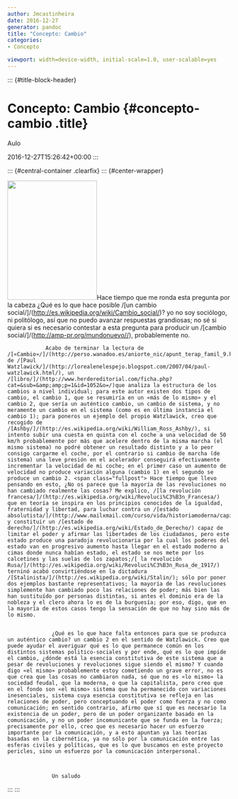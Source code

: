 ```yaml
---
author: Jmcastinheira
date: 2016-12-27
generator: pandoc
title: "Concepto: Cambio"
categories:
- Concepto

viewport: width=device-width, initial-scale=1.0, user-scalable=yes
---
```


::: {#title-block-header}
# Concepto: Cambio {#concepto-cambio .title}

Aulo

2016-12-27T15:26:42+00:00
:::

::: {#central-container .clearfix}
::: {#center-wrapper}
    <div id="center" class="clearfix">
      <div id="post-wrapper" class="post-wrapper">
        <div class="post  post   tag-aulo tag-proyectopericles tag-watzlawick tag-sociedad tag-tgs tag-politica tag-articulo   132081">
          <div id="body-132081" class="content-body">
            <div>
              <a href="http://media.argentina.indymedia.org/uploads/2002/07/zcambiosocial.jpg"><img class="alignleft" src="http://media.argentina.indymedia.org/uploads/2002/07/zcambiosocial.jpg" alt="" width="202" height="269" border="0" /></a>Hace tiempo que me ronda esta pregunta por la cabeza ¿Qué es lo que hace posible /[un cambio social/]/(http://es.wikipedia.org/wiki/Cambio_social/)? yo no soy sociólogo, ni politólogo, así que no puedo avanzar respuestas grandiosas; no sé si quiera si es necesario contestar a esta pregunta para producir un /[cambio social/]/(http://amp-pr.org/mundonuevo//), probablemente no. 
              
              
                Acabo de terminar la lectura de /[«Cambio»/]/(http://perso.wanadoo.es/aniorte_nic/apunt_terap_famil_9.htm/) de /[Paul Watzlawick/]/(http://lorealenelespejo.blogspot.com/2007/04/paul-watzlawick.html/), un /[libro/]/(http://www.herdereditorial.com/ficha.php?cat=&sub=&amp;amp;p=1&id=1052&o=/)que analiza la estructura de los cambios a nivel individual; para este autor existen dos tipos de cambio, el cambio 1, que se resumiría en un «más de lo mismo» y el cambio 2, que sería un auténtico cambio, un cambio de sistema, y no meramente un cambio en el sistema (como es en última instancia el cambio 1); para poneros un ejemplo del propio Watzlawick, creo que recogido de /[Ashby/]/(http://es.wikipedia.org/wiki/William_Ross_Ashby/), si intento subir una cuesta en quinta con el coche a una velocidad de 50 km/h probablemente por más que acelere dentro de la misma marcha (el mismo sistema) no podré obtener un resultado distinto y a lo peor consigo cargarme el coche, por el contrario si cambio de marcha (de sistema) una leve presión en el acelerador conseguirá efectivamente incrementar la velocidad de mi coche; en el primer caso un aumento de velocidad no produce variación alguna (cambio 1) en el segundo se produce un cambio 2. <span class="fullpost"> Hace tiempo que llevo pensando en esto, ¿No os parece que la mayoría de las revoluciones no han cambiado realmente las cosas? Me explico, /[la revolución francesa/]/(http://es.wikipedia.org/wiki/Revoluci%C3%B3n_Francesa/) que en teoría se inspira en los principios conocidos de la igualdad, fraternidad y libertad, para luchar contra un /[estado absolutista/]/(http://www.mailxmail.com/curso/vida/historiamoderna/capitulo2.htm/) y constituir un /[estado de derecho/]/(http://es.wikipedia.org/wiki/Estado_de_Derecho/) capaz de limitar el poder y afirmar las libertades de los ciudadanos, pero este estado produce una paradoja revolucionaria por la cual los poderes del estado van en progresivo aumento hasta llegar en el estado moderno a cimas donde nunca habían estado, el estado se nos mete por los calcetines y las suelas de los zapatos;/[ la revolución Rusa/]/(http://es.wikipedia.org/wiki/Revoluci%C3%B3n_Rusa_de_1917/) terninó acabó convirtiéndose en la dictadura /[Stalinista/]/(http://es.wikipedia.org/wiki/Stalin/); sólo por poner dos ejemplos bastante representativos; la mayoría de las revoluciones simplemente han cambiado poco las relaciones de poder; más bien las han sustituído por personas distintas, si antes el dominio era de la nobleza y el clero ahora lo es de la burguesía; por eso, digo, que en la mayoría de estos casos tengo la sensación de que no hay sino más de lo mismo. 
                
                
                  ¿Qué es lo que hace falta entonces para que se produzca un auténtico cambio? un cambio 2 en el sentido de Watzlawick. Creo que puede ayudar el averiguar qué es lo que permanece común en los distintos sistemas politico-sociales y por ende, qué es lo que impide el cambio, ¿dónde está la esencia constitutiva de este sistema que a pesar de revoluciones y revoluciones sigue siendo el mismo? Y cuando digo «el mismo» probablemente estoy cometiendo un grave error, no es que crea que las cosas no cambiaron nada, sé que no es «lo mismo» la sociedad feudal, que la moderna, o que la capitalista, pero creo que en el fondo son «el mismo» sistema que ha permanecido con variaciones inesenciales, sistema cuya esencia constitutiva se refleja en las relaciones de poder, pero conceptuando el poder como fuerza y no como comunicación; en sentido contrario, afirmo que sí que es necesario la existencia de un poder, pero de un poder organizante basado en la comunicación, y no un poder incomunicante que se funda en la fuerza; precisamente por ello, creo que es necesario hacer un esfuerzo importante por la comunicación, y a esto apuntan ya las teorías basadas en la cibernética, ya no sólo por la comunicación entre las esferas civiles y políticas, que es lo que buscamos en este proyecto pericles, sino un esfuerzo por la comunicación interpersonal.
                
                
                
                  Un saludo      
:::
:::
